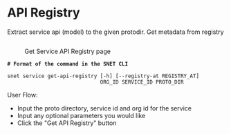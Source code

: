 # API Registry

Extract service api (model) to the given protodir. Get metadata from registry

<figure><img src="/assets/images/products/TUI/Screenshot 2024-08-17 at 6.05.57 PM.png" alt=""><figcaption><p>Get Service API Registry page</p></figcaption></figure>

<pre class="language-bash"><code class="lang-bash"><strong># Format of the command in the SNET CLI
</strong>
snet service get-api-registry [-h] [--registry-at REGISTRY_AT]
                              ORG_ID SERVICE_ID PROTO_DIR
</code></pre>

User Flow:

* Input the proto directory, service id and org id for the service
* Input any optional parameters you would like
* Click the "Get API Registry" button
